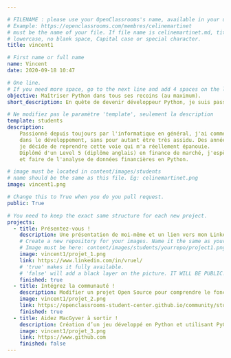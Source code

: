 ```yaml
---

# FILENAME : please use your OpenClassrooms's name, available in your url.
# Example: https://openclassrooms.com/membres/celinemartinet
# must be the name of your file. If file name is celinemartinet.md, title is celinemartinet.
# lowercase, no blank space, Capital case or special character.
title: vincent1

# First name or full name
name: Vincent
date: 2020-09-18 10:47

# One line.
# If you need more space, go to the next line and add 4 spaces on the left, as in 'description'.
objective: Maîtriser Python dans tous ses recoins (au maximum).
short_description: En quête de devenir développeur Python, je suis passionné par tout ce monde là. 

# Ne modifiez pas le paramètre 'template', seulement la description
template: students
description:
    Passionné depuis toujours par l'informatique en général, j'ai commencé assez tôt mes premiers pas
    dans le développement, sans pour autant être très assidu. Des années plus tard,
    je décide de reprendre cette voie qui m'a réellement épanouie.
    Diplômé d'un Level 5 (diplôme anglais) en finance de marché, j'espère pouvoir lier ces deux passions,
    et faire de l'analyse de données financières en Python.

# image must be located in content/images/students
# name should be the same as this file. Eg: celinemartinet.png
image: vincent1.png

# Change this to True when you do you pull request.
public: True

# You need to keep the exact same structure for each new project.
projects:
  - title: Présentez-vous !
    description: Une présentation de moi-même et un lien vers mon LinkedIn.
    # Create a new repository for your images. Name it the same as your nickname and profile picture.
    # Image must be here: content/images/students/yourrepo/project1.png
    image: vincent1/projet_1.png
    link: https://www.linkedin.com/in/vruel/
    # 'true' makes it fully available.
    # 'false' will add a black layer on the picture. IT WILL BE PUBLIC!
    finished: true
  - title: Intégrez la communauté !
    description: Modifier un projet Open Source pour comprendre le fonctionnement de Git. 
    image: vincent1/projet_2.png
    link: https://openclassrooms-student-center.github.io/community/students/vincent1.html
    finished: true
  - title: Aidez MacGyver à sortir !
    description: Création d’un jeu développé en Python et utilisant PyGame.
    image: vincent1/projet_3.png
    link: https://www.github.com
    finished: false
---
```

